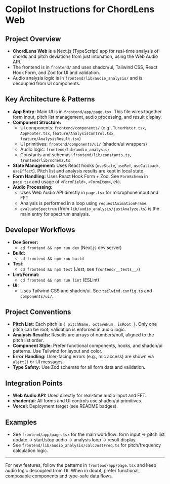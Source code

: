 # Copilot Instructions for ChordLens Web

## Project Overview

- **ChordLens Web** is a Next.js (TypeScript) app for real-time analysis of chords and pitch deviations from just intonation, using the Web Audio API.
- The frontend is in `frontend/` and uses shadcn/ui, Tailwind CSS, React Hook Form, and Zod for UI and validation.
- Audio analysis logic is in `frontend/lib/audio_analysis/` and is decoupled from UI components.

## Key Architecture & Patterns

- **App Entry:** Main UI is in `frontend/app/page.tsx`. This file wires together form input, pitch list management, audio processing, and result display.
- **Component Structure:**
  - UI components: `frontend/components/` (e.g., `TunerMeter.tsx`, `AppFooter.tsx`, `feature/AnalysisControl.tsx`, `feature/AnalysisResult.tsx`)
  - UI primitives: `frontend/components/ui/` (shadcn/ui wrappers)
  - Audio logic: `frontend/lib/audio_analysis/`
  - Constants and schemas: `frontend/lib/constants.ts`, `frontend/lib/schema.ts`
- **State Management:** Uses React hooks (`useState`, `useRef`, `useCallback`, `useEffect`). Pitch list and analysis results are kept in local state.
- **Form Handling:** Uses React Hook Form + Zod. See `FormSchema` in `page.tsx` and usage of `<FormField>`, `<FormItem>`, etc.
- **Audio Processing:**
  - Uses Web Audio API directly in `page.tsx` for microphone input and FFT.
  - Analysis is performed in a loop using `requestAnimationFrame`.
  - `evaluateSpectrum` (from `lib/audio_analysis/justAnalyze.ts`) is the main entry for spectrum analysis.

## Developer Workflows

- **Dev Server:**
  - `cd frontend && npm run dev` (Next.js dev server)
- **Build:**
  - `cd frontend && npm run build`
- **Test:**
  - `cd frontend && npm test` (Jest, see `frontend/__tests__/`)
- **Lint/Format:**
  - `cd frontend && npm run lint` (ESLint)
- **UI:**
  - Uses Tailwind CSS and shadcn/ui. See `tailwind.config.ts` and `components/ui/`.

## Project Conventions

- **Pitch List:** Each pitch is `{ pitchName, octaveNum, isRoot }`. Only one pitch can be root; validation is enforced in audio logic.
- **Analysis Results:** Results are arrays of numbers/null, aligned to the pitch list order.
- **Component Style:** Prefer functional components, hooks, and shadcn/ui patterns. Use Tailwind for layout and color.
- **Error Handling:** User-facing errors (e.g., mic access) are shown via `alert()` or UI messages.
- **Type Safety:** Use Zod schemas for all form data and validation.

## Integration Points

- **Web Audio API:** Used directly for real-time audio input and FFT.
- **shadcn/ui:** All forms and UI controls use shadcn/ui primitives.
- **Vercel:** Deployment target (see README badges).

## Examples

- See `frontend/app/page.tsx` for the main workflow: form input → pitch list update → start/stop audio → analysis loop → result display.
- See `frontend/lib/audio_analysis/calcJustFreq.ts` for pitch/frequency calculation logic.

---

For new features, follow the patterns in `frontend/app/page.tsx` and keep audio logic decoupled from UI. When in doubt, prefer functional, composable components and type-safe data flows.
